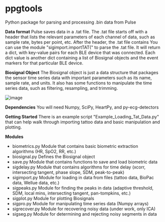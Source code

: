 # ppgtools
Python package for parsing and processing .bin data from Pulse

**Data format**
Pulse saves data in a .tat file. The .tat file starts off with a header that lists the relevant parameters of each channel of data, such as sample rate, bytes per point, etc. After the header, the .tat file contains 
You can use the module "sigimport.importTAT(" to parse the .tat file. It will return a dict, with key-value pairs for each BLE device that was connected. Each dict value is another dict containing a list of Biosignal objects and the event markers for that particular BLE device.

**Biosignal Object**
The Biosignal object is just a data structure that packages the sensor time series data with important parameters such as its name, sample rate, and units. It also has some functions to manipulate the time series data, such as filtering, resampling, and trimming.

![image](https://user-images.githubusercontent.com/19411810/160197212-34cb752d-2f02-48b8-8a6e-9ebc798605f9.png)


**Dependencies**
You will need Numpy, SciPy, HeartPy, and py-ecg-detectors

**Getting Started**
There is an example script "Example_Loading_Tat_Data.py" that can help walk through importing tattoo data and basic manipulation and plotting.

**Modules**
- biometrics.py   Module that contains basic biometric extraction algorithms (HR, SpO2, RR, etc.)
- biosignal.py    Defines the Biosignal object
- save.py         Module that contains functions to save and load biometric data
- sigdelay.py     Module that contains algorithms for time delay (xcorr, intersecting tangent, phase slope, SDM, peak-to-peak)
- sigimport.py    Module for loading in data from files (tattoo data, BioPac data, Wellue data, etc.)
- sigpeaks.py     Module for finding the peaks in data (adaptive threshold, SDM, local mins, intersecting tangent, pan-tompkins, etc.)
- sigplot.py      Module for plotting Biosignals
- sigpro.py       Module for manipulating time series data (Numpy arrays)
- sigrecover.py   Module for recovering noisy data (under work, only ICA)
- sigseg.py       Module for determining and rejecting noisy segments in data
